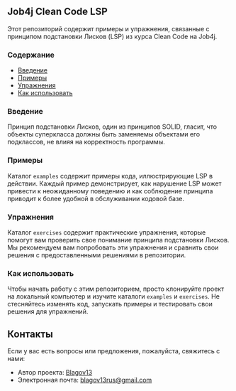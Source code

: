 ## Job4j Clean Code LSP

Этот репозиторий содержит примеры и упражнения, связанные с принципом подстановки Лисков (LSP) из курса Clean Code на Job4j.

### Содержание
- [Введение](#introduction)
- [Примеры](#examples)
- [Упражнения](#exercises)
- [Как использовать](#how-to-use)

### Введение
Принцип подстановки Лисков, один из принципов SOLID, гласит, что объекты суперкласса должны быть заменяемы объектами его подклассов, не влияя на корректность программы.

### Примеры
Каталог `examples` содержит примеры кода, иллюстрирующие LSP в действии. Каждый пример демонстрирует, как нарушение LSP может привести к неожиданному поведению и как соблюдение принципа приводит к более удобной в обслуживании кодовой базе.

### Упражнения
Каталог `exercises` содержит практические упражнения, которые помогут вам проверить свое понимание принципа подстановки Лисков. Мы рекомендуем вам попробовать эти упражнения и сравнить свои решения с предоставленными решениями в репозитории.

### Как использовать
Чтобы начать работу с этим репозиторием, просто клонируйте проект на локальный компьютер и изучите каталоги `examples` и `exercises`. Не стесняйтесь изменять код, запускать примеры и тестировать свои решения для упражнений.

## Контакты

Если у вас есть вопросы или предложения, пожалуйста, свяжитесь с нами:

- Автор проекта: [Blagov13](https://github.com/Blagov13)
- Электронная почта: blagov13rus@gmail.com
